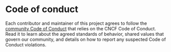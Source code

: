 # Code of conduct

Each contributor and maintainer of this project agrees to follow the [community Code of Conduct](https://github.com/kyma-project/community/blob/main/docs/contributing/01-code-of-conduct.md) that relies on the CNCF Code of Conduct. Read it to learn about the agreed standards of behavior, shared values that govern our community, and details on how to report any suspected Code of Conduct violations.